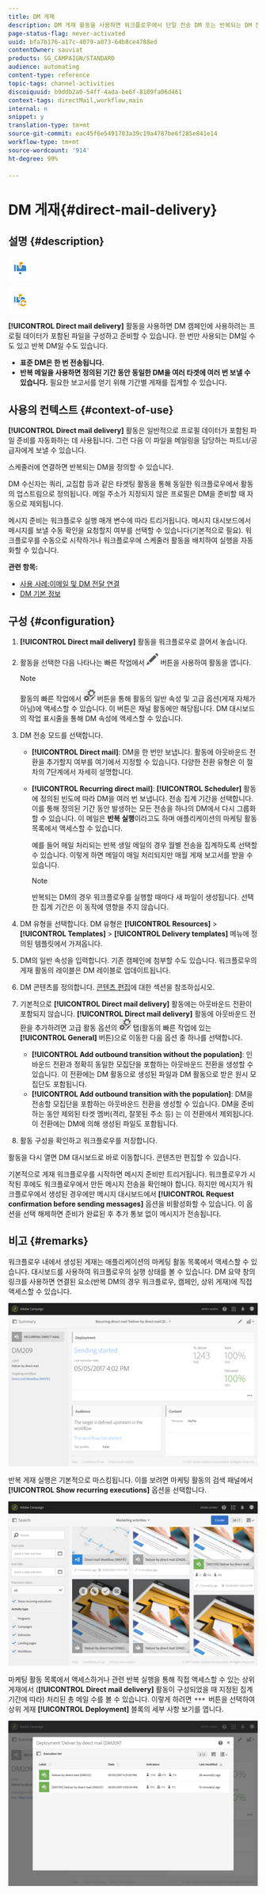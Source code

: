 ```yaml
---
title: DM 게재
description: DM 게재 활동을 사용하면 워크플로우에서 단일 전송 DM 또는 반복되는 DM 전송을 구성할 수 있습니다.
page-status-flag: never-activated
uuid: bfa7b176-a17c-4079-a073-64b8ce4788ed
contentOwner: sauviat
products: SG_CAMPAIGN/STANDARD
audience: automating
content-type: reference
topic-tags: channel-activities
discoiquuid: b9ddb2a0-54ff-4ada-be6f-8109fa06d461
context-tags: directMail,workflow,main
internal: n
snippet: y
translation-type: tm+mt
source-git-commit: eac45f6e5491703a39c19a4787be6f285e841e14
workflow-type: tm+mt
source-wordcount: '914'
ht-degree: 99%

---
```



# DM 게재{#direct-mail-delivery}

## 설명 {#description}

![](assets/paper.png)

![](assets/recurrentpaper.png)

**[!UICONTROL Direct mail delivery]** 활동을 사용하면 DM 캠페인에 사용하려는 프로필 데이터가 포함된 파일을 구성하고 준비할 수 있습니다. 한 번만 사용되는 DM일 수도 있고 반복 DM일 수도 있습니다.

* **표준 DM은 한 번 전송됩니다.**
* **반복 메일을 사용하면 정의된 기간 동안 동일한 DM을 여러 타겟에 여러 번 보낼 수 있습니다.** 필요한 보고서를 얻기 위해 기간별 게재를 집계할 수 있습니다.

## 사용의 컨텍스트 {#context-of-use}

**[!UICONTROL Direct mail delivery]** 활동은 일반적으로 프로필 데이터가 포함된 파일 준비를 자동화하는 데 사용됩니다. 그런 다음 이 파일을 메일링을 담당하는 파트너/공급자에게 보낼 수 있습니다.

스케줄러에 연결하면 반복되는 DM을 정의할 수 있습니다.

DM 수신자는 쿼리, 교집합 등과 같은 타겟팅 활동을 통해 동일한 워크플로우에서 활동의 업스트림으로 정의됩니다. 메일 주소가 지정되지 않은 프로필은 DM을 준비할 때 자동으로 제외됩니다.

메시지 준비는 워크플로우 실행 매개 변수에 따라 트리거됩니다. 메시지 대시보드에서 메시지를 보낼 수동 확인을 요청할지 여부를 선택할 수 있습니다(기본적으로 필요). 워크플로우를 수동으로 시작하거나 워크플로우에 스케줄러 활동을 배치하여 실행을 자동화할 수 있습니다.

**관련 항목:**

* [사용 사례:이메일 및 DM 전달 연결](../../automating/using/coupling-email-direct-mail.md)
* [DM 기본 정보](../../channels/using/about-direct-mail.md)

## 구성 {#configuration}

1. **[!UICONTROL Direct mail delivery]** 활동을 워크플로우로 끌어서 놓습니다.
1. 활동을 선택한 다음 나타나는 빠른 작업에서 ![](assets/edit_darkgrey-24px.png) 버튼을 사용하여 활동을 엽니다.

   >[!NOTE]
   >
   >활동의 빠른 작업에서 ![](assets/dlv_activity_params-24px.png) 버튼을 통해 활동의 일반 속성 및 고급 옵션(게재 자체가 아님)에 액세스할 수 있습니다. 이 버튼은 채널 활동에만 해당됩니다. DM 대시보드의 작업 표시줄을 통해 DM 속성에 액세스할 수 있습니다.

1. DM 전송 모드를 선택합니다.

   * **[!UICONTROL Direct mail]**: DM을 한 번만 보냅니다. 활동에 아웃바운드 전환을 추가할지 여부를 여기에서 지정할 수 있습니다. 다양한 전환 유형은 이 절차의 7단계에서 자세히 설명합니다.
   * **[!UICONTROL Recurring direct mail]**: **[!UICONTROL Scheduler]** 활동에 정의된 빈도에 따라 DM을 여러 번 보냅니다. 전송 집계 기간을 선택합니다. 이를 통해 정의된 기간 동안 발생하는 모든 전송을 하나의 DM에서 다시 그룹화할 수 있습니다. 이 메일은 **반복 실행**&#x200B;이라고도 하며 애플리케이션의 마케팅 활동 목록에서 액세스할 수 있습니다.

      예를 들어 매일 처리되는 반복 생일 메일의 경우 월별 전송을 집계하도록 선택할 수 있습니다. 이렇게 하면 메일이 매일 처리되지만 매월 게재 보고서를 받을 수 있습니다.

      >[!NOTE]
      >
      >반복되는 DM의 경우 워크플로우를 실행할 때마다 새 파일이 생성됩니다. 선택한 집계 기간은 이 동작에 영향을 주지 않습니다.

1. DM 유형을 선택합니다. DM 유형은 **[!UICONTROL Resources]** > **[!UICONTROL Templates]** > **[!UICONTROL Delivery templates]** 메뉴에 정의된 템플릿에서 가져옵니다.
1. DM의 일반 속성을 입력합니다. 기존 캠페인에 첨부할 수도 있습니다. 워크플로우의 게재 활동의 레이블은 DM 레이블로 업데이트됩니다.
1. DM 콘텐츠를 정의합니다. [콘텐츠 편집](../../designing/using/personalization.md)에 대한 섹션을 참조하십시오.
1. 기본적으로 **[!UICONTROL Direct mail delivery]** 활동에는 아웃바운드 전환이 포함되지 않습니다. **[!UICONTROL Direct mail delivery]** 활동에 아웃바운드 전환을 추가하려면 고급 활동 옵션의 ![](assets/dlv_activity_params-24px.png) 탭(활동의 빠른 작업에 있는 **[!UICONTROL General]** 버튼)으로 이동한 다음 옵션 중 하나를 선택합니다.

   * **[!UICONTROL Add outbound transition without the population]**: 인바운드 전환과 정확히 동일한 모집단을 포함하는 아웃바운드 전환을 생성할 수 있습니다. 이 전환에는 DM 활동으로 생성된 파일과 DM 활동으로 받은 원시 모집단도 포함됩니다.
   * **[!UICONTROL Add outbound transition with the population]**: DM을 전송할 모집단을 포함하는 아웃바운드 전환을 생성할 수 있습니다. DM을 준비하는 동안 제외된 타겟 멤버(격리, 잘못된 주소 등) 는 이 전환에서 제외됩니다. 이 전환에는 DM에 의해 생성된 파일도 포함됩니다.

1. 활동 구성을 확인하고 워크플로우를 저장합니다.

활동을 다시 열면 DM 대시보드로 바로 이동합니다. 콘텐츠만 편집할 수 있습니다.

기본적으로 게재 워크플로우를 시작하면 메시지 준비만 트리거됩니다. 워크플로우가 시작된 후에도 워크플로우에서 만든 메시지 전송을 확인해야 합니다. 하지만 메시지가 워크플로우에서 생성된 경우에만 메시지 대시보드에서 **[!UICONTROL Request confirmation before sending messages]** 옵션을 비활성화할 수 있습니다. 이 옵션을 선택 해제하면 준비가 완료된 후 추가 통보 없이 메시지가 전송됩니다.

## 비고 {#remarks}

워크플로우 내에서 생성된 게재는 애플리케이션의 마케팅 활동 목록에서 액세스할 수 있습니다. 대시보드를 사용하여 워크플로우의 실행 상태를 볼 수 있습니다. DM 요약 창의 링크를 사용하면 연결된 요소(반복 DM의 경우 워크플로우, 캠페인, 상위 게재)에 직접 액세스할 수 있습니다.

![](assets/wkf_display_parent_elements_direct_mail.png)

반복 게재 실행은 기본적으로 마스킹됩니다. 이를 보려면 마케팅 활동의 검색 패널에서 **[!UICONTROL Show recurring executions]** 옵션을 선택합니다.

![](assets/wkf_display_recurrent_executions_direct_mail.png)

마케팅 활동 목록에서 액세스하거나 관련 반복 실행을 통해 직접 액세스할 수 있는 상위 게재에서 (**[!UICONTROL Direct mail delivery]** 활동이 구성되었을 때 지정된 집계 기간에 따라) 처리된 총 메일 수를 볼 수 있습니다. 이렇게 하려면 ![](assets/wkf_dlv_detail_button.png) 버튼을 선택하여 상위 게재 **[!UICONTROL Deployment]** 블록의 세부 사항 보기를 엽니다.

![](assets/wkf_display_recurrent_executions_3_direct_mail.png)

